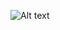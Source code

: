 ![Alt text](../../../../../../D:/Unit%20Event/GDSC/Hands-On-Git-Intro/Hands-On-Git-Intro-pers/Bagas%20Sambega%20Rosyada_ITB/Screenshot%20Task%20Github.png)